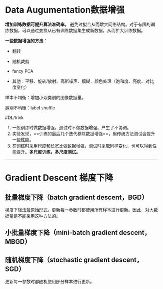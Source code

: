 # Data Augumentation数据增强 

**增加训练数据可提升算法准确率。**
避免过拟合从而增大网络结构。对于有限的训练数据，可以通过变换从已有训练数据集生成新数据，从而扩大训练数据。

**一些数据增强的方法**：

- 翻转
- 随机裁剪
- fancy PCA

- 其他：平移、旋转/放射、高斯噪声、模糊、颜色处理（饱和度、亮度、对比度变化）

样本不均衡：增加小众类别的图像数据量。

类别不均衡：label shuffle



#DL/trick

1. 一般训练时做数据增强，测试时不做数据增强。产生了不协调。
2. 实验发现，==训练的最后几个迭代移除数据增强==，用传统方法测试会提升一些性能。
3. 在训练时采用尺度和长宽比做数据增强，测试时采取同样变化，也可以得到性能提升。**多尺度训练，多尺度测试。**

---

# Gradient Descent 梯度下降

## 批量梯度下降（batch gradient descent，BGD）

梯度下降法最原始形式。更新每一参数时都使用所有样本进行更新。因此，对大数据量是不能采用这种方法的。

## 小批量梯度下降（mini-batch gradient descent，MBGD）



## 随机梯度下降（stochastic gradient descent，SGD）

更新每一参数时都随机使用部分样本进行更新。



